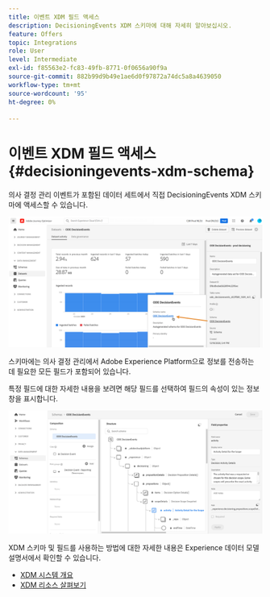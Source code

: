 ```yaml
---
title: 이벤트 XDM 필드 액세스
description: DecisioningEvents XDM 스키마에 대해 자세히 알아보십시오.
feature: Offers
topic: Integrations
role: User
level: Intermediate
exl-id: f85563e2-fc83-49fb-8771-0f0656a90f9a
source-git-commit: 882b99d9b49e1ae6d0f97872a74dc5a8a4639050
workflow-type: tm+mt
source-wordcount: '95'
ht-degree: 0%

---
```


# 이벤트 XDM 필드 액세스 {#decisioningevents-xdm-schema}

의사 결정 관리 이벤트가 포함된 데이터 세트에서 직접 DecisioningEvents XDM 스키마에 액세스할 수 있습니다.

![](../assets/access-schema.png)

스키마에는 의사 결정 관리에서 Adobe Experience Platform으로 정보를 전송하는 데 필요한 모든 필드가 포함되어 있습니다.

특정 필드에 대한 자세한 내용을 보려면 해당 필드를 선택하여 필드의 속성이 있는 정보 창을 표시합니다.

![](../assets/schema-fields.png)

XDM 스키마 및 필드를 사용하는 방법에 대한 자세한 내용은 Experience 데이터 모델 설명서에서 확인할 수 있습니다.

* [XDM 시스템 개요](https://experienceleague.adobe.com/docs/experience-platform/xdm/home.html)
* [XDM 리소스 살펴보기](https://experienceleague.adobe.com/docs/experience-platform/xdm/ui/explore.html)
